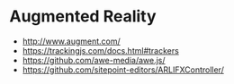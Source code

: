 # Augmented Reality

- http://www.augment.com/
- https://trackingjs.com/docs.html#trackers
- https://github.com/awe-media/awe.js/
- https://github.com/sitepoint-editors/ARLIFXController/
